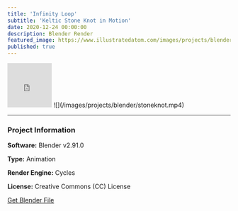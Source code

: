 ```yaml
---
title: 'Infinity Loop'
subtitle: 'Keltic Stone Knot in Motion'
date: 2020-12-24 00:00:00
description: Blender Render
featured_image: https://www.illustratedatom.com/images/projects/blender/stoneknot.mp4
published: true
---
```


<iframe src="https://www.illustratedatom.com/images/projects/blender/stoneknot.mp4" width="100vh" height="100vh" frameborder="0" webkitallowfullscreen mozallowfullscreen allowfullscreen></iframe>
![](/images/projects/blender/stoneknot.mp4)

---

### Project Information

**Software:** Blender v2.91.0

**Type:** Animation

**Render Engine:** Cycles

**License:** Creative Commons (CC) License

<a href="https://github.com/davidkastner/illustratedatom/tree/master/files/stoneknot.blend" class="button button--large">Get Blender File</a>

